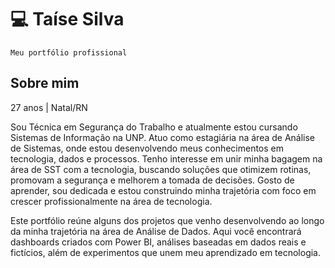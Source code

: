 # 💻 Taíse Silva

`Meu portfólio profissional`

## Sobre mim ##
27 anos | Natal/RN

Sou Técnica em Segurança do Trabalho e atualmente estou cursando Sistemas de Informação na UNP. Atuo como estagiária na área de Análise de Sistemas, onde estou desenvolvendo meus conhecimentos em tecnologia, dados e processos.
Tenho interesse em unir minha bagagem na área de SST com a tecnologia, buscando soluções que otimizem rotinas, promovam a segurança e melhorem a tomada de decisões. Gosto de aprender, sou dedicada e estou construindo minha trajetória com foco em crescer profissionalmente na área de tecnologia.

Este portfólio reúne alguns dos projetos que venho desenvolvendo ao longo da minha trajetória na área de Análise de Dados. Aqui você encontrará dashboards criados com Power BI, análises baseadas em dados reais e fictícios, além de experimentos que unem meu aprendizado em tecnologia.
